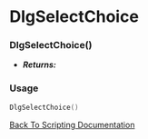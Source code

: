 # DlgSelectChoice

### DlgSelectChoice()
- ***Returns:*** 

### Usage

```Lua
DlgSelectChoice()
```


[Back To Scripting Documentation](../README.md)
